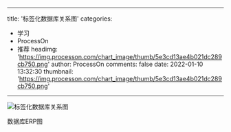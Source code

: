 
---
title: '标签化数据库关系图'
categories: 
 - 学习
 - ProcessOn
 - 推荐
headimg: 'https://img.processon.com/chart_image/thumb/5e3cd13ae4b021dc289cb750.png'
author: ProcessOn
comments: false
date: 2022-01-10 13:32:30
thumbnail: 'https://img.processon.com/chart_image/thumb/5e3cd13ae4b021dc289cb750.png'
---

<div>   
<img class="thumb" alt="标签化数据库关系图" src="https://img.processon.com/chart_image/thumb/5e3cd13ae4b021dc289cb750.png" referrerpolicy="no-referrer">
<p>数据库ERP图</p>  
</div>
            